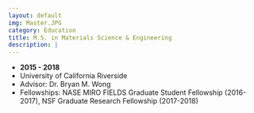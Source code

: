 ```yaml
---
layout: default
img: Master.JPG
category: Education
title: M.S. in Materials Science & Engineering
description: |
---
```


* __2015 - 2018__
* University of California Riverside
* Advisor: Dr. Bryan M. Wong
* Fellowships: NASE MIRO FIELDS Graduate Student Fellowship (2016-2017), NSF Graduate Research Fellowship (2017-2018)
